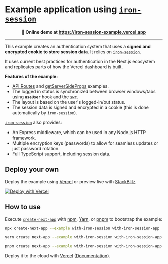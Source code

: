 # Example application using [`iron-session`](https://github.com/vvo/iron-session)

<p align="center"><b>👀 Online demo at <a href="https://iron-session-example.vercel.app/">https://iron-session-example.vercel.app</a></b></p>

---

This example creates an authentication system that uses a **signed and encrypted cookie to store session data**. It relies on [`iron-session`](https://github.com/vvo/iron-session).

It uses current best practices for authentication in the Next.js ecosystem and replicates parts of how the Vercel dashboard is built.

**Features of the example:**

- [API Routes](https://nextjs.org/docs/api-routes/dynamic-api-routes) and [getServerSideProps](https://nextjs.org/docs/basic-features/data-fetching/get-server-side-props) examples.
- The logged in status is synchronized between browser windows/tabs using **`useUser`** hook and the [`swr`](https://swr.vercel.app/).
- The layout is based on the user's logged-in/out status.
- The session data is signed and encrypted in a cookie (this is done automatically by `iron-session`).

[`iron-session`](https://github.com/vvo/iron-session) also provides:

- An Express middleware, which can be used in any Node.js HTTP framework.
- Multiple encryption keys (passwords) to allow for seamless updates or just password rotation.
- Full TypeScript support, including session data.

## Deploy your own

Deploy the example using [Vercel](https://vercel.com?utm_source=github&utm_medium=readme&utm_campaign=next-example) or preview live with [StackBlitz](https://stackblitz.com/github/vercel/next.js/tree/canary/examples/with-iron-session)

[![Deploy with Vercel](https://vercel.com/button)](https://vercel.com/new/git/external?repository-url=https://github.com/vercel/next.js/tree/canary/examples/with-iron-session&project-name=with-iron-session&repository-name=with-iron-session)

## How to use

Execute [`create-next-app`](https://github.com/vercel/next.js/tree/canary/packages/create-next-app) with [npm](https://docs.npmjs.com/cli/init), [Yarn](https://yarnpkg.com/lang/en/docs/cli/create/), or [pnpm](https://pnpm.io) to bootstrap the example:

```bash
npx create-next-app --example with-iron-session with-iron-session-app
```

```bash
yarn create next-app --example with-iron-session with-iron-session-app
```

```bash
pnpm create next-app --example with-iron-session with-iron-session-app
```

Deploy it to the cloud with [Vercel](https://vercel.com/new?utm_source=github&utm_medium=readme&utm_campaign=next-example) ([Documentation](https://nextjs.org/docs/deployment)).

